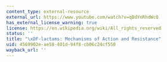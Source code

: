 ```yaml
---
content_type: external-resource
external_url: https://www.youtube.com/watch?v=qBdYnRhdWcQ
has_external_license_warning: true
license: https://en.wikipedia.org/wiki/All_rights_reserved
status: ''
title: "\xDF-lactams: Mechanisms of Action and Resistance"
uid: 4569902e-ae58-401d-94f8-cb06c24cf550
wayback_url: ''
---
```


